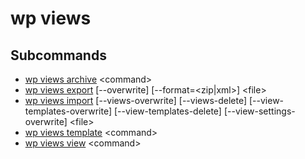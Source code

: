 # wp views

## Subcommands

- [wp views archive](views/archive.md) &lt;command&gt;
- [wp views export](views/export.md) \[--overwrite] \[--format=&lt;zip|xml&gt;] &lt;file&gt;
- [wp views import](views/import.md) \[--views-overwrite] \[--views-delete] \[--view-templates-overwrite] \[--view-templates-delete] \[--view-settings-overwrite] &lt;file&gt;
- [wp views template](views/template.md) &lt;command&gt;
- [wp views view](views/view.md) &lt;command&gt;


